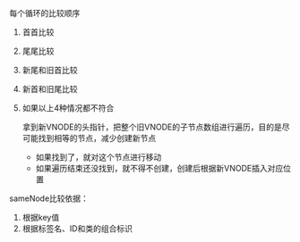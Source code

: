 每个循环的比较顺序

1. 首首比较
2. 尾尾比较
3. 新尾和旧首比较
4. 新首和旧尾比较 
5. 如果以上4种情况都不符合 

   拿到新VNODE的头指针，把整个旧VNODE的子节点数组进行遍历，目的是尽可能找到相等的节点，减少创建新节点
   
   - 如果找到了，就对这个节点进行移动
   - 如果遍历结束还没找到，就不得不创建，创建后根据新VNODE插入对应位置

sameNode比较依据：

1. 根据key值
2. 根据标签名、ID和类的组合标识